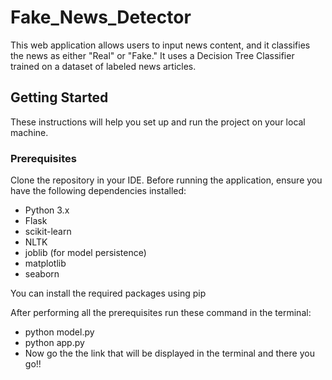 # Fake_News_Detector

This web application allows users to input news content, and it classifies the news as either "Real" or "Fake." It uses a Decision Tree Classifier trained on a dataset of labeled news articles.

## Getting Started

These instructions will help you set up and run the project on your local machine.

### Prerequisites

Clone the repository in your IDE.
Before running the application, ensure you have the following dependencies installed:

- Python 3.x
- Flask
- scikit-learn
- NLTK
- joblib (for model persistence)
- matplotlib
- seaborn

You can install the required packages using pip

After performing all the prerequisites run these command in the terminal:

- python model.py
- python app.py
- Now go the the link that will be displayed in the terminal and there you go!!
